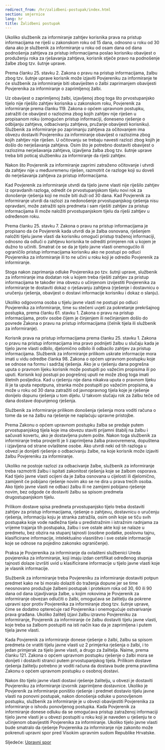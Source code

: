 ```yaml
---
redirect_from: /hr/zalidbeni-postupak/index.html
section: smjernice
lang: hr
title: Žalidbeni postupak
---
```


Ukoliko službenik za informiranje zahtjev korisnika prava na pristup informacijama ne riješi u zakonskom roku od 15 dana, odnosno u roku od 30 dana ako je službenik za informiranje u roku od osam dana od dana podnošenja zahtjeva za pristup informacijama poslao korisniku obavijest o produženju roka za rješavanja zahtjeva, korisnik stječe pravo na podnošenje žalbe zbog tzv. šutnje uprave.

Prema članku 25. stavku 2. Zakona o pravu na pristup informacijama, žalbu zbog tzv. šutnje uprave korisnik može izjaviti Povjereniku za informiranje te će službenik za informiranje biti obaviješten o žalbi zaprimanjem obavijesti Povjerenika za informiranje o zaprimljenoj žalbi.

Uz obavijest o zaprimljenoj žalbi, izjavljenoj zbog toga što prvostupanjsko tijelo nije riješilo zahtjev korisnika u zakonskom roku, Povjerenik za informiranje prema članku 119. Zakona o općem upravnom postupku, zatražiti će obavijest o razlozima zbog kojih zahtjev nije riješen u propisanom roku (omogućen pristup informaciji, doneseno rješenje o odbijanju zahtjeva, odbacivanju zahtjeva, pružanje obavijesti korisniku). Službenik za informiranje po zaprimanju zahtjeva za očitovanjem ima obvezu dostaviti Povjereniku za informiranje obavijest o razlozima zbog kojih zahtjev nije riješen. U očitovanju se trebaju navesti razlozi zbog kojih je došlo do nerješavanja zahtjeva. Osim što je potrebno dostaviti obavijest o razlozima nerješavanja zahtjeva, izjavljena žalba zbog tzv. šutnje uprave treba biti poticaj službeniku za informiranje da riješi zahtjev.

Nakon što Povjerenik za informiranje zaprimi zatraženo očitovanje i utvrdi da zahtjev nije u međuvremenu riješen, razmotrit će razloge koji su doveli do nerješavanja zahtjeva za pristup informacijama.

Kad Povjerenik za informiranje utvrdi da tijelo javne vlasti nije riješilo zahtjev iz opravdanih razloga, odredit će prvostupanjskom tijelu novi rok za donošenje rješenja koji ne može biti duži od 30 dana. Kad Povjerenik za informiranje utvrdi da razlozi za nedonošenje prvostupanjskog rješenja nisu opravdani, može zatražiti spis predmeta i sam riješiti zahtjev za pristup informacijama ili može naložiti prvostupanjskom tijelu da riješi zahtjev u određenom roku.

Prema članku 25. stavku 7. Zakona o pravu na pristup informacijama je propisano da će Povjerenik kada utvrdi da je žalba osnovana, rješenjem naložiti tijelu javne vlasti da korisniku omogući pristup traženoj informaciji, odnosno da odluči o zahtjevu korisnika te odrediti primjeren rok u kojem je dužno to učiniti. Smatrat će se da je tijelo javne vlasti onemogućilo ili ograničilo pristup informacijama korisniku ako ne postupi po odluci Povjerenika za informiranje ili to ne učini u roku koji je odredio Povjerenik za informiranje.

Stoga nakon zaprimanja odluke Povjerenika po tzv. šutnji uprave, službenik za informiranje ima dodatan rok u kojem treba riješiti zahtjev za pristup informacijama te također ima obvezu o učinjenom izvijestiti Povjerenika za informiranje te dostaviti dokaz o rješavanju zahtjeva (rješenje i dostavnicu o uručenju rješenja, obavijest o dostavi informacije korisniku i dokaz o slanju). 

Ukoliko odgovorna osoba u tijelu javne vlasti ne postupi po odluci Povjerenika za informiranje, time su stečeni uvjeti za pokretanje prekršajnog postupka, prema članku 61. stavku 1. Zakona o pravu na pristup informacijama, protiv osobe čijem je činjenjem ili nečinjenjem došlo do povrede Zakona o pravu na pristup informacijama (čelnik tijela ili službenik za informiranje).

Korisnik prava na pristup informacijama prema članku 25. stavku 1. Zakona o pravu na pristup informacijama ima pravo podnijeti žalbu u slučaju kada je tijelo javne vlasti odbilo, djelomično odbilo ili odbacilo zahtjev za pristup informacijama. Službenik za informiranje prilikom uskrate informacije mora imati u vidu odredbe članka 98. Zakona o općem upravnom postupku koje se odnose na formu i sadržaj rješenja. Ako je u rješenju dana pogrešna uputa o pravnom lijeku korisnik može postupiti po važećim propisima ili po uputi. Korisnik koji postupi po pogrešnoj uputi ne može zbog toga imati štetnih posljedica. Kad u rješenju nije dana nikakva uputa o pravnom lijeku ili je ta uputa nepotpuna, stranka može postupiti po važećim propisima, a može u roku od 30 dana zatražiti od javnopravnog tijela koje je rješenje donijelo dopunu rješenja u tom dijelu. U takvom slučaju rok za žalbu teče od dana dostave dopunjenog rješenja.

Službenik za informiranje prilikom donošenja rješenja mora voditi računa o tome da se na žalbu na rješenje ne naplaćuju upravne pristojbe. 

Prema Zakonu o općem upravnom postupku žalba se predaje putem prvostupanjskog tijela koje ima obvezu staviti prijamni štabilj na žalbu i sačuvati kovertu, ako je dostavljena putem pošte. Nakon toga službenik za informiranje treba provjeriti je li zaprimljena žalba pravovremena, dopuštena i izjavljena od strane ovlaštene osobe. Ako utvrdi neki od tih razloga u obvezi je donijeti rješenje o odbacivanju žalbe, na koje korisnik može izjaviti žalbu Povjereniku za informiranje. 

Ukoliko ne postoje razlozi za odbacivanje žalbe, službenik za informiranje treba razmotriti žalbu i ispitati zakonitost rješenja koje se žalbom osporava. Kad tijelo javne vlasti ocijeni da je žalba osnovana u cijelosti ili djelomično, zamijenit će pobijano rješenje novim ako se ne dira u prava trećih osoba. Ako tijelo javne vlasti ne odbaci žalbu ili ne zamijeni pobijano rješenje novim, bez odgode će dostaviti žalbu sa spisom predmeta drugostupanjskom tijelu.

Prilikom dostave spisa predmeta prvostupanjsko tijelo treba dostaviti zahtjev za pristup informacijama, rješenje o zahtjevu, dostavnicu o uručenju rješenja, informaciju koju je stranka zatražila, osim onih koje se tiču svih postupaka koje vode nadležna tijela u predistražnim i istražnim radnjama za vrijeme trajanja tih postupaka, žalbu i sve ostale akte koji se nalaze u predmetu, bez obzira na stupanj tajnosti (osobne podatke, poslovnu tajnu, klasificirane informacije, intelektualno vlasništvo i sve ostale informacije koje se odnose na pojedino zakonsko ograničenje). 

Praksa je Povjerenika za informiranje da ovlašteni službenici Ureda povjerenika za informiranje, koji imaju izdan certifikat određenog stupnja tajnosti dolaze izvršiti uvid u klasificirane informacije u tijelo javne vlasti koje je vlasnik informacije. 

Službenik za informiranje treba Povjereniku za informiranje dostaviti potpun predmet kako ne bi moralo dolaziti do traženja dopune jer se time neosnovano produžuje žalbeni postupak i protekom roka od 30, 60 ili 90 dana od dana izjavljivanja žalbe, u kojim rokovima je Povjerenik za informiranje obvezan odlučiti o žalbi, omogućava se žalitelju da pokrene upravni spor protiv Povjerenika za informiranje zbog tzv. šutnje uprave, čime se dodatno opterećuje rad Povjerenika i onemogućuje ostvarivanje prava građana.
Ukoliko žalitelj izjavi žalbu izravno Povjereniku za informiranje, Povjerenik za informiranje će žalbu dostaviti tijelu javne vlasti, koje treba sa žalbom postupiti na isti način kao da je zaprimljena i putem tijela javne vlasti.

Kada Povjerenik za informiranje donese rješenje o žalbi, žalbu sa spisom predmeta će vratiti tijelu javne vlasti uz 2 primjerka rješenja o žalbi, i to jedan primjerak za tijelo javne vlasti, a drugo za žalitelja. Naime, prema članku 121. Zakona o općem upravnom postupku rješenje o žalbi mora se donijeti i dostaviti stranci putem prvostupanjskog tijela. Prilikom dostave rješenja žalitelju potrebno je voditi računa da dostava bude prema pravilima Zakonu o općem upravnom postupku o osobnoj dostavi.

Nakon što tijelo javne vlasti dostavi rješenje žalitelju, u obvezi je dostaviti Povjereniku za informiranje izvornik zaprimljene dostavnice. Ukoliko je Povjerenik za informiranje poništio rješenje i predmet dostavio tijelu javne vlasti na ponovni postupak, nakon donošenja odluke u ponovljenom postupku, službenik za informiranje je u obvezi obavijestiti Povjerenika za informiranje o ishodu ponovljenog postupka. Kada Povjerenik za informiranje donese odluku da se omogućava pristup zatraženoj informaciji tijelo javne vlasti je u obvezi postupiti u roku koji je naveden u rješenju te o učinjenom obavijestiti Povjerenika za informiranje. Ukoliko tijelo javne vlasti bude smatralo da rješenje Povjerenika za informiranje nije zakonito može pokrenuti upravni spor pred Visokim upravnim sudom Republike Hrvatske.

Sljedeće: [Upravni spor](../upravni-spor)